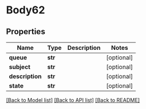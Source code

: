 # Body62

## Properties
Name | Type | Description | Notes
------------ | ------------- | ------------- | -------------
**queue** | **str** |  | [optional] 
**subject** | **str** |  | [optional] 
**description** | **str** |  | [optional] 
**state** | **str** |  | [optional] 

[[Back to Model list]](../README.md#documentation-for-models) [[Back to API list]](../README.md#documentation-for-api-endpoints) [[Back to README]](../README.md)

